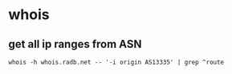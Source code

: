 # whois

## get all ip ranges from ASN

```
whois -h whois.radb.net -- '-i origin AS13335' | grep ^route
```